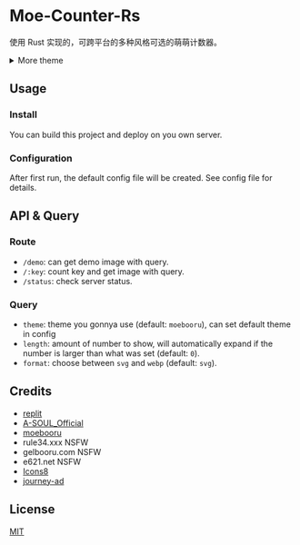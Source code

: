 # Moe-Counter-Rs

使用 Rust 实现的，可跨平台的多种风格可选的萌萌计数器。

<details>
<summary>More theme</summary>

##### asoul

![asoul](https://count.yurzi.net/demo?theme=asoul&format=png)

##### moebooru

![moebooru](https://count.yurzi.net/demo?theme=moebooru&format=png)

##### rule34

![Rule34](https://count.yurzi.net/demo?theme=rule34&format=png)

##### gelbooru

![Gelbooru](https://count.yurzi.net/demo?theme=gelbooru&format=png)

##### e621

![e621](https://count.yurzi.net/demo?theme=e621&format=png)

</details>

## Usage

### Install

You can build this project and deploy on you own server.

### Configuration

After first run, the default config file will be created. See config file for details.

## API & Query

### Route

- `/demo`: can get demo image with query.
- `/:key`: count key and get image with query.
- `/status`: check server status.

### Query

- `theme`: theme you gonnya use (default: `moebooru`), can set default theme in config
- `length`: amount of number to show, will automatically expand if the number is larger than what was set (default: `0`).
- `format`: choose between `svg` and `webp` (default: `svg`).

## Credits

- [replit](https://replit.com/)
- [A-SOUL_Official](https://space.bilibili.com/703007996)
- [moebooru](https://github.com/moebooru/moebooru)
- rule34.xxx NSFW
- gelbooru.com NSFW
- e621.net NSFW
- [Icons8](https://icons8.com/icons/set/star)
- [journey-ad](https://github.com/journey-ad/)

## License

[MIT](LICENSE)
